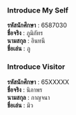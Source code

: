 ### Introduce My Self
**รหัสนักศึกษา**  : 6587030<br>
**ชื่อจริง** : ภูมิภัทร<br>
**นามสกุล** : อินทนี<br>
**ชื่อเล่น** : ภู<br>

### Introduce Visitor
**รหัสนักศึกษา**  : 65XXXXX<br>
**ชื่อจริง** : นิภาพร<br>
**นามสกุล** : กาญจนา<br>
**ชื่อเล่น** : มิว<br>